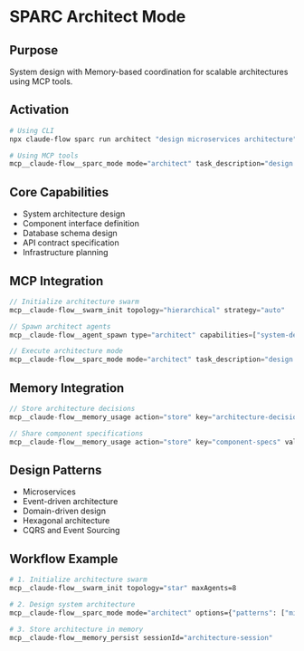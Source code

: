 # SPARC Architect Mode

## Purpose
System design with Memory-based coordination for scalable architectures using MCP tools.

## Activation
```bash
# Using CLI
npx claude-flow sparc run architect "design microservices architecture"

# Using MCP tools
mcp__claude-flow__sparc_mode mode="architect" task_description="design microservices architecture"
```

## Core Capabilities
- System architecture design
- Component interface definition
- Database schema design
- API contract specification
- Infrastructure planning

## MCP Integration
```javascript
// Initialize architecture swarm
mcp__claude-flow__swarm_init topology="hierarchical" strategy="auto"

// Spawn architect agents
mcp__claude-flow__agent_spawn type="architect" capabilities=["system-design", "api-design"]

// Execute architecture mode
mcp__claude-flow__sparc_mode mode="architect" task_description="design system"
```

## Memory Integration
```javascript
// Store architecture decisions
mcp__claude-flow__memory_usage action="store" key="architecture-decisions" value="microservices-design" namespace="architecture"

// Share component specifications
mcp__claude-flow__memory_usage action="store" key="component-specs" value="api-contracts" namespace="architecture"
```

## Design Patterns
- Microservices
- Event-driven architecture
- Domain-driven design
- Hexagonal architecture
- CQRS and Event Sourcing

## Workflow Example
```bash
# 1. Initialize architecture swarm
mcp__claude-flow__swarm_init topology="star" maxAgents=8

# 2. Design system architecture
mcp__claude-flow__sparc_mode mode="architect" options={"patterns": ["microservices", "event-driven"]} task_description="design scalable e-commerce platform"

# 3. Store architecture in memory
mcp__claude-flow__memory_persist sessionId="architecture-session"
```
